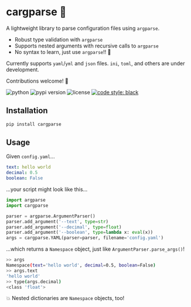 # cargparse :blue_car:

A lightweight library to parse configuration files using `argparse`.

- Robust type validation with `argparse`
- Supports nested arguments with recursive calls to `argparse`
- No syntax to learn, just use `argparse`!! :rocket:

Currently supports `yaml`/`yml` and `json` files. `ini`, `toml`,
and others are under development.

Contributions welcome! :handshake:

![python](https://img.shields.io/pypi/pyversions/cargparse)
![pypi version](https://img.shields.io/pypi/v/cargparse)
![license](https://img.shields.io/pypi/l/cargparse)
[![code style: black](https://img.shields.io/badge/code%20style-black-000000.svg)](https://github.com/psf/black)

## Installation

```bash
pip install cargparse
```

## Usage

Given  `config.yaml`...

```yaml
text: hello world
decimal: 0.5
boolean: False
```

...your script might look like this...

```python
import argparse
import cargparse

parser = argparse.ArgumentParser()
parser.add_argument('--text', type=str)
parser.add_argument('--decimal', type=float)
parser.add_argument('--boolean', type=lambda x: eval(x))
args = cargparse.YAML(parser=parser, filename='config.yaml')
```

...which returns a `Namespace` object, just like `ArgumentParser.parse_args()`!

```bash
>> args
Namespace(text='hello world', decimal=0.5, boolean=False)
>> args.text
'hello world'
>> type(args.decimal)
<class 'float'>
```

:boom: Nested dictionaries are `Namespace` objects, too!
